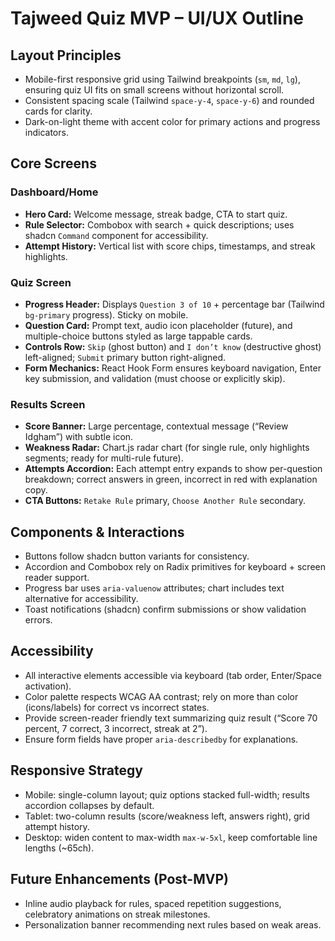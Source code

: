 # Tajweed Quiz MVP – UI/UX Outline

## Layout Principles
- Mobile-first responsive grid using Tailwind breakpoints (`sm`, `md`, `lg`), ensuring quiz UI fits on small screens without horizontal scroll.
- Consistent spacing scale (Tailwind `space-y-4`, `space-y-6`) and rounded cards for clarity.
- Dark-on-light theme with accent color for primary actions and progress indicators.

## Core Screens
### Dashboard/Home
- **Hero Card:** Welcome message, streak badge, CTA to start quiz.
- **Rule Selector:** Combobox with search + quick descriptions; uses shadcn `Command` component for accessibility.
- **Attempt History:** Vertical list with score chips, timestamps, and streak highlights.

### Quiz Screen
- **Progress Header:** Displays `Question 3 of 10` + percentage bar (Tailwind `bg-primary` progress). Sticky on mobile.
- **Question Card:** Prompt text, audio icon placeholder (future), and multiple-choice buttons styled as large tappable cards.
- **Controls Row:** `Skip` (ghost button) and `I don’t know` (destructive ghost) left-aligned; `Submit` primary button right-aligned.
- **Form Mechanics:** React Hook Form ensures keyboard navigation, Enter key submission, and validation (must choose or explicitly skip).

### Results Screen
- **Score Banner:** Large percentage, contextual message (“Review Idgham”) with subtle icon.
- **Weakness Radar:** Chart.js radar chart (for single rule, only highlights segments; ready for multi-rule future).
- **Attempts Accordion:** Each attempt entry expands to show per-question breakdown; correct answers in green, incorrect in red with explanation copy.
- **CTA Buttons:** `Retake Rule` primary, `Choose Another Rule` secondary.

## Components & Interactions
- Buttons follow shadcn button variants for consistency.
- Accordion and Combobox rely on Radix primitives for keyboard + screen reader support.
- Progress bar uses `aria-valuenow` attributes; chart includes text alternative for accessibility.
- Toast notifications (shadcn) confirm submissions or show validation errors.

## Accessibility
- All interactive elements accessible via keyboard (tab order, Enter/Space activation).
- Color palette respects WCAG AA contrast; rely on more than color (icons/labels) for correct vs incorrect states.
- Provide screen-reader friendly text summarizing quiz result (“Score 70 percent, 7 correct, 3 incorrect, streak at 2”).
- Ensure form fields have proper `aria-describedby` for explanations.

## Responsive Strategy
- Mobile: single-column layout; quiz options stacked full-width; results accordion collapses by default.
- Tablet: two-column results (score/weakness left, answers right), grid attempt history.
- Desktop: widen content to max-width `max-w-5xl`, keep comfortable line lengths (~65ch).

## Future Enhancements (Post-MVP)
- Inline audio playback for rules, spaced repetition suggestions, celebratory animations on streak milestones.
- Personalization banner recommending next rules based on weak areas.


